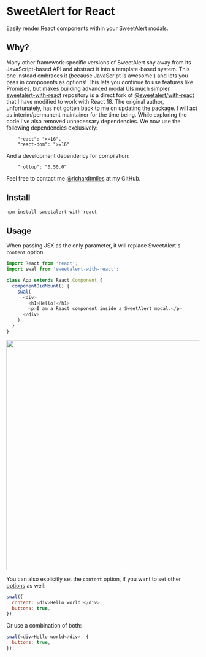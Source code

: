 # SweetAlert for React

Easily render React components within your [SweetAlert](https://github.com/t4t5/sweetalert) modals.

## Why?

Many other framework-specific versions of SweetAlert shy away from its JavaScript-based API and abstract it into a template-based system. 
This one instead embraces it (because JavaScript is awesome!) and lets you pass in components as options! 
This lets you continue to use features like Promises, but makes building advanced modal UIs much simpler.
[sweetalert-with-react](https://github.com/RichardTMiles/sweetalert-with-react) repository is a direct fork of [@sweetalert/with-react](https://www.npmjs.com/package/sweetalert-with-react) that I have modified to work with React 18. 
The original author, unfortunately, has not gotten back to me on updating the package. 
I will act as interim/permanent maintainer for the time being.
While exploring the code I've also removed unnecessary dependencies. 
We now use the following dependencies exclusively:

```
    "react": ">=16",
    "react-dom": ">=16"
```

And a development dependency for compilation:

```
    "rollup": "0.50.0"
```

Feel free to contact me [@richardtmiles](https://github.com/RichardTMiles) at my GitHub.


## Install

```bash
npm install sweetalert-with-react
```

## Usage

When passing JSX as the only parameter, it will replace SweetAlert's `content` option.

```javascript
import React from 'react';
import swal from 'sweetalert-with-react';

class App extends React.Component {
  componentDidMount() {
    swal(
      <div>
        <h1>Hello!</h1>        
        <p>I am a React component inside a SweetAlert modal.</p>
      </div>
    )
  }
}
```

<p align="center">
  <img src="https://user-images.githubusercontent.com/2598660/31619494-f68a91f8-b294-11e7-9561-b4f6b1abd724.png" width="600" />
</p>

You can also explicitly set the `content` option, if you want to set other [options](https://sweetalert.js.org/docs/#configuration) as well:

```javascript
swal({
  content: <div>Hello world!</div>,
  buttons: true,
});
```

Or use a combination of both:

```javascript
swal(<div>Hello world</div>, {
  buttons: true, 
});
```
